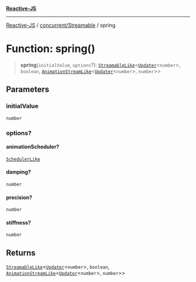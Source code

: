 [**Reactive-JS**](../../../README.md)

***

[Reactive-JS](../../../README.md) / [concurrent/Streamable](../README.md) / spring

# Function: spring()

> **spring**(`initialValue`, `options`?): [`StreamableLike`](../../interfaces/StreamableLike.md)\<[`Updater`](../../../functions/type-aliases/Updater.md)\<`number`\>, `boolean`, [`AnimationStreamLike`](../../interfaces/AnimationStreamLike.md)\<[`Updater`](../../../functions/type-aliases/Updater.md)\<`number`\>, `number`\>\>

## Parameters

### initialValue

`number`

### options?

#### animationScheduler?

[`SchedulerLike`](../../interfaces/SchedulerLike.md)

#### damping?

`number`

#### precision?

`number`

#### stiffness?

`number`

## Returns

[`StreamableLike`](../../interfaces/StreamableLike.md)\<[`Updater`](../../../functions/type-aliases/Updater.md)\<`number`\>, `boolean`, [`AnimationStreamLike`](../../interfaces/AnimationStreamLike.md)\<[`Updater`](../../../functions/type-aliases/Updater.md)\<`number`\>, `number`\>\>
